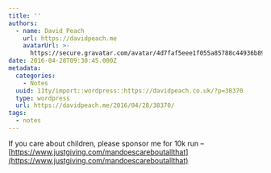 ```yaml
---
title: ''
authors:
  - name: David Peach
    url: https://davidpeach.me
    avatarUrl: >-
      https://secure.gravatar.com/avatar/4d7faf5eee1f055a85788c44936b8995eaab6dfb004e7854ec747ccb272e91ee?s=96&d=mm&r=g
date: 2016-04-28T09:30:45.000Z
metadata:
  categories:
    - Notes
  uuid: 11ty/import::wordpress::https://davidpeach.co.uk/?p=38370
  type: wordpress
  url: https://davidpeach.me/2016/04/28/38370/
tags:
  - notes
---
```

If you care about children, please sponsor me for 10k run – [https://www.justgiving.com/mandoescareboutallthat](https://www.justgiving.com/mandoescareboutallthat)